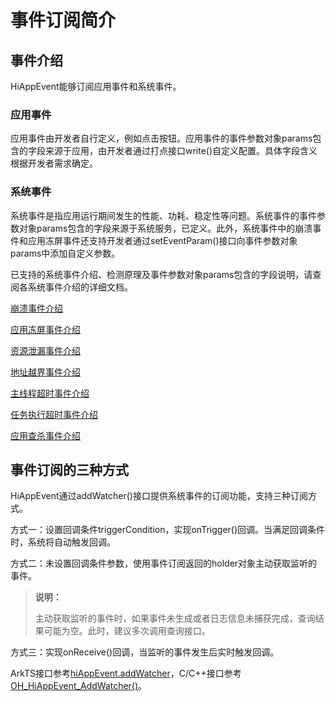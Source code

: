 # 事件订阅简介

## 事件介绍

HiAppEvent能够订阅应用事件和系统事件。

### 应用事件

应用事件由开发者自行定义，例如点击按钮。应用事件的事件参数对象params包含的字段来源于应用，由开发者通过打点接口write()自定义配置。具体字段含义根据开发者需求确定。

### 系统事件

系统事件是指应用运行期间发生的性能、功耗、稳定性等问题。系统事件的事件参数对象params包含的字段来源于系统服务，已定义。此外，系统事件中的崩溃事件和应用冻屏事件还支持开发者通过setEventParam()接口向事件参数对象params中添加自定义参数。

已支持的系统事件介绍、检测原理及事件参数对象params包含的字段说明，请查阅各系统事件介绍的详细文档。

[崩溃事件介绍](hiappevent-watcher-crash-events.md)

[应用冻屏事件介绍](hiappevent-watcher-freeze-events.md)

[资源泄漏事件介绍](hiappevent-watcher-resourceleak-events.md)

[地址越界事件介绍](hiappevent-watcher-address-sanitizer-events.md)

[主线程超时事件介绍](hiappevent-watcher-mainthreadjank-events.md)

[任务执行超时事件介绍](hiappevent-watcher-apphicollie-events.md)

[应用查杀事件介绍](hiappevent-watcher-app-killed-events.md)

<!--RP1-->
<!--RP1End-->

## 事件订阅的三种方式

HiAppEvent通过addWatcher()接口提供系统事件的订阅功能，支持三种订阅方式。

方式一：设置回调条件triggerCondition，实现onTrigger()回调。当满足回调条件时，系统将自动触发回调。

方式二：未设置回调条件参数，使用事件订阅返回的holder对象主动获取监听的事件。

> **说明：**
>
> 主动获取监听的事件时，如果事件未生成或者日志信息未捕获完成，查询结果可能为空。此时，建议多次调用查询接口。

方式三：实现onReceive()回调，当监听的事件发生后实时触发回调。

ArkTS接口参考[hiAppEvent.addWatcher](../reference/apis-performance-analysis-kit/js-apis-hiviewdfx-hiappevent.md#hiappeventaddwatcher)，C/C++接口参考[OH_HiAppEvent_AddWatcher()](../reference/apis-performance-analysis-kit/capi-hiappevent-h.md#oh_hiappevent_addwatcher)。
